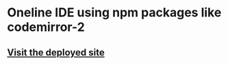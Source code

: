 
# Oneline IDE using npm packages like codemirror-2
## [Visit the deployed site](https://62f3ee9c3185fb005d073b01--comfy-cat-b0b465.netlify.app/)
